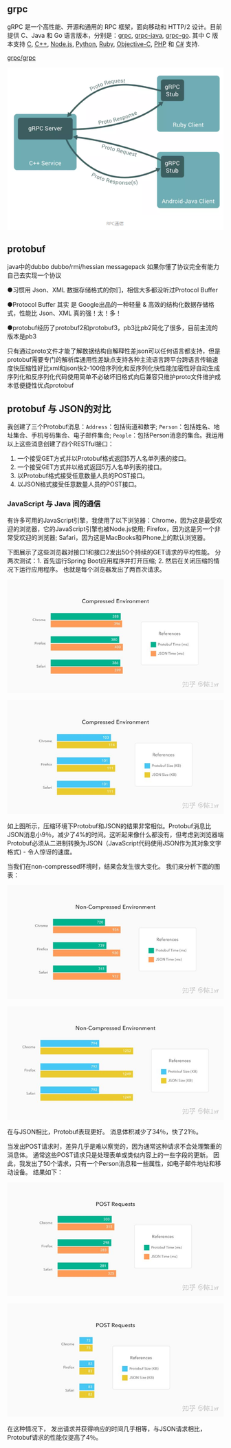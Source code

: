 ## grpc 

gRPC 是一个高性能、开源和通用的 RPC 框架，面向移动和 HTTP/2 设计。目前提供 C、Java 和 Go 语言版本，分别是：[grpc](https://github.com/grpc/grpc), [grpc-java](https://github.com/grpc/grpc-java), [grpc-go](https://github.com/grpc/grpc-go). 其中 C 版本支持 [C](https://github.com/grpc/grpc), [C++](https://github.com/grpc/grpc/tree/master/src/cpp), [Node.js](https://github.com/grpc/grpc/tree/master/src/node), [Python](https://github.com/grpc/grpc/tree/master/src/python), [Ruby](https://github.com/grpc/grpc/tree/master/src/ruby), [Objective-C](https://github.com/grpc/grpc/tree/master/src/objective-c), [PHP](https://github.com/grpc/grpc/tree/master/src/php) 和 [C#](https://github.com/grpc/grpc/tree/master/src/csharp) 支持.

[grpc/grpc](https://github.com/grpc/grpc)

![image.png](..\images\protobuf)



##  protobuf 

java中的dubbo dubbo/rmi/hessian messagepack 如果你懂了协议完全有能力自己去实现一个协议

●习惯用 Json、XML 数据存储格式的你们，相信大多都没听过Protocol Buffer

●Protocol Buffer 其实 是 Google出品的一种轻量 & 高效的结构化数据存储格式，性能比 Json、XML 真的强！太！多！

●protobuf经历了protobuf2和protobuf3，pb3比pb2简化了很多，目前主流的版本是pb3

只有通过proto文件才能了解数据结构自解释性差json可以任何语言都支持，但是protobuf需要专门的解析库通用性差缺点支持各种主流语言跨平台跨语言传输速度快压缩性好比xml和json快2-100倍序列化和反序列化快性能加密性好自动生成序列化和反序列化代码使用简单不必破坏旧格式向后兼容只维护proto文件维护成本低便捷性优点protobuf

## protobuf 与 JSON的对比

我创建了三个Protobuf消息：`Address`：包括街道和数字; `Person`：包括姓名、地址集合、手机号码集合、电子邮件集合; `People`：包括Person消息的集合。我运用以上这些消息创建了四个RESTful接口：

1. 一个接受GET方式并以Protobuf格式返回5万人名单列表的接口。
2. 一个接受GET方式并以格式返回5万人名单列表的接口。
3. 以Protobuf格式接受任意数量人员的POST接口。
4. 以JSON格式接受任意数量人员的POST接口。

### JavaScript 与 Java 间的通信

有许多可用的JavaScript引擎，我使用了以下浏览器：Chrome，因为这是最受欢迎的浏览器，它的JavaScript引擎也被Node.js使用; Firefox，因为这是另一个非常受欢迎的浏览器; Safari，因为这是MacBooks和iPhone上的默认浏览器。

下图展示了这些浏览器对接口1和接口2发出50个持续的GET请求的平均性能。 分两次测试：1. 首先运行Spring Boot应用程序并打开压缩; 2. 然后在关闭压缩的情况下运行应用程序。 也就是每个浏览器发出了两百次请求。

![img](../images/v2-ca1a813533f80d5333c2b5d23814c812_720w.jpg)

![img](../images/v2-60d1e1e218b053537b2f76dfcb67568b_720w.jpg)

如上图所示，压缩环境下Protobuf和JSON的结果非常相似。Protobuf消息比JSON消息小9％，减少了4%的时间。这听起来像什么都没有，但考虑到浏览器端Protobuf必须从二进制转换为JSON（JavaScript代码使用JSON作为其对象文字格式) - 令人惊讶的速度。

当我们在non-compressed环境时，结果会发生很大变化。 我们来分析下面的图表：

![img](../images/v2-1e2eacae11223c2a4b6e71315cba17c0_720w.jpg)

![img](../images/v2-c34e38df8f180de4f4e92fd10499a48b_720w.jpg)



在与JSON相比，Protobuf表现更好。 消息体积减少了34％，快了21％。

当发出POST请求时，差异几乎是难以察觉的，因为通常这种请求不会处理繁重的消息体。 通常这些POST请求只是处理表单或类似内容上的一些字段的更新。 因此，我发出了50个请求，只有一个Person消息和一些属性，如电子邮件地址和移动设备。 结果如下：

![img](../images/v2-8a11fc2d771a540323adee4d02cc23df_720w.jpg)

![img](../images/v2-ac1abe55e096a069fafbcea261f5d81d_720w.jpg)

在这种情况下， 发出请求并获得响应的时间几乎相等，与JSON请求相比，Protobuf请求的性能仅提高了4％。

